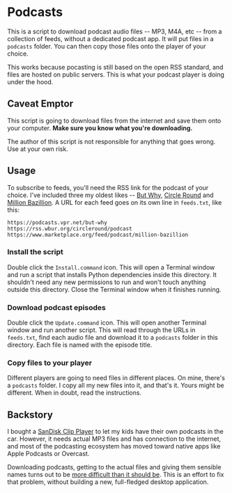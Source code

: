 # Podcasts

This is a script to download podcast audio files -- MP3, M4A, etc -- from a collection of feeds, without a dedicated podcast app. It will put files in a `podcasts` folder. You can then copy those files onto the player of your choice.

This works because pocasting is still based on the open RSS standard, and files are hosted on public servers. This is what your podcast player is doing under the hood.

## Caveat Emptor

This script is going to download files from the internet and save them onto your computer. **Make sure you know what you're downloading.**

The author of this script is not responsible for anything that goes wrong. Use at your own risk.

## Usage

To subscribe to feeds, you'll need the RSS link for the podcast of your choice. I've included three my oldest likes -- [But Why](https://www.npr.org/podcasts/474377890/but-why-a-podcast-for-curious-kids), [Circle Round](https://www.wbur.org/podcasts/circleround) and [Million Bazillion](https://www.marketplace.org/shows/million-bazillion/). A URL for each feed goes on its own line in `feeds.txt`, like this:

```
https://podcasts.vpr.net/but-why
https://rss.wbur.org/circleround/podcast
https://www.marketplace.org/feed/podcast/million-bazillion
```

### Install the script

Double click the `Install.command` icon. This will open a Terminal window and run a script that installs Python dependencies inside this directory. It shouldn't need any new permissions to run and won't touch anything outside this directory. Close the Terminal window when it finishes running.

### Download podcast episodes

Double click the `Update.command` icon. This will open another Terminal window and run another script. This will read through the URLs in `feeds.txt`, find each audio file and download it to a `podcasts` folder in this directory. Each file is named with the episode title.

### Copy files to your player

Different players are going to need files in different places. On mine, there's a `podcasts` folder. I copy all my new files into it, and that's it. Yours might be different. When in doubt, read the instructions.

## Backstory

I bought a [SanDisk Clip Player](https://a.co/d/drfuW2D) to let my kids have their own podcasts in the car. However, it needs actual MP3 files and has connection to the internet, and most of the podcasting ecosystem has moved toward native apps like Apple Podcasts or Overcast.

Downloading podcasts, getting to the actual files and giving them sensible names turns out to be [more difficult than it should be](https://discussions.apple.com/thread/254493062). This is an effort to fix that problem, without building a new, full-fledged desktop application.
